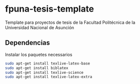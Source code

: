 fpuna-tesis-template
====================
Template para proyectos de tesis de la Facultad Politécnica de la Universidad Nacional de Asunción


Dependencias
---
Instalar los paquetes necessarios

```sh
sudo apt-get install texlive-latex-base
sudo apt-get install biblatex
sudo apt-get install texlive-science
sudo apt-get install texlive-latex-extra
```

